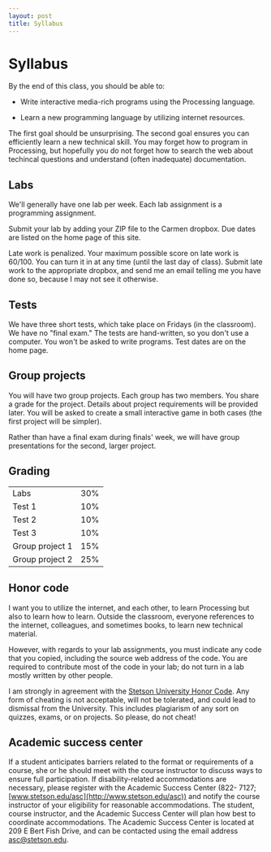 ```yaml
---
layout: post
title: Syllabus
---
```


# Syllabus

By the end of this class, you should be able to:

  - Write interactive media-rich programs using the Processing
    language.
  
  - Learn a new programming language by utilizing internet resources.
    
The first goal should be unsurprising. The second goal ensures you can
efficiently learn a new technical skill. You may forget how to program
in Processing, but hopefully you do not forget how to search the web
about techincal questions and understand (often inadequate)
documentation.

## Labs

We'll generally have one lab per week. Each lab assignment is a
programming assignment.

Submit your lab by adding your ZIP file to the Carmen dropbox. Due
dates are listed on the home page of this site.

Late work is penalized. Your maximum possible score on late work is
60/100. You can turn it in at any time (until the last day of
class). Submit late work to the appropriate dropbox, and send me an
email telling me you have done so, because I may not see it otherwise.

## Tests

We have three short tests, which take place on Fridays (in the
classroom). We have no "final exam." The tests are hand-written, so
you don't use a computer. You won't be asked to write programs. Test
dates are on the home page.

## Group projects

You will have two group projects. Each group has two members. You
share a grade for the project. Details about project requirements will
be provided later. You will be asked to create a small interactive
game in both cases (the first project will be simpler).

Rather than have a final exam during finals' week, we will have group
presentations for the second, larger project.

## Grading

<table>
<tr><td>Labs</td><td>30%</td></tr>
<tr><td>Test 1</td><td>10%</td></tr>
<tr><td>Test 2</td><td>10%</td></tr>
<tr><td>Test 3</td><td>10%</td></tr>
<tr><td>Group project 1</td><td>15%</td></tr>
<tr><td>Group project 2</td><td>25%</td></tr>
</table>

## Honor code

I want you to utilize the internet, and each other, to learn
Processing but also to learn how to learn. Outside the classroom,
everyone references to the internet, colleagues, and sometimes books,
to learn new technical material.

However, with regards to your lab assignments, you must indicate any
code that you copied, including the source web address of the
code. You are required to contribute most of the code in your lab; do
not turn in a lab mostly written by other people.

I am strongly in agreement with the [Stetson University Honor
Code](http://www.stetson.edu/honorsystem/). Any form of cheating is
not acceptable, will not be tolerated, and could lead to dismissal
from the University. This includes plagiarism of any sort on quizzes,
exams, or on projects. So please, do not cheat!

## Academic success center

If a student anticipates barriers related to the format or
requirements of a course, she or he should meet with the course
instructor to discuss ways to ensure full participation. If
disability-related accommodations are necessary, please register with
the Academic Success Center (822- 7127;
[www.stetson.edu/asc](http://www.stetson.edu/asc)) and notify the
course instructor of your eligibility for reasonable
accommodations. The student, course instructor, and the Academic
Success Center will plan how best to coordinate accommodations. The
Academic Success Center is located at 209 E Bert Fish Drive, and can
be contacted using the email address
[asc@stetson.edu](mailto:asc@stetson.edu).

